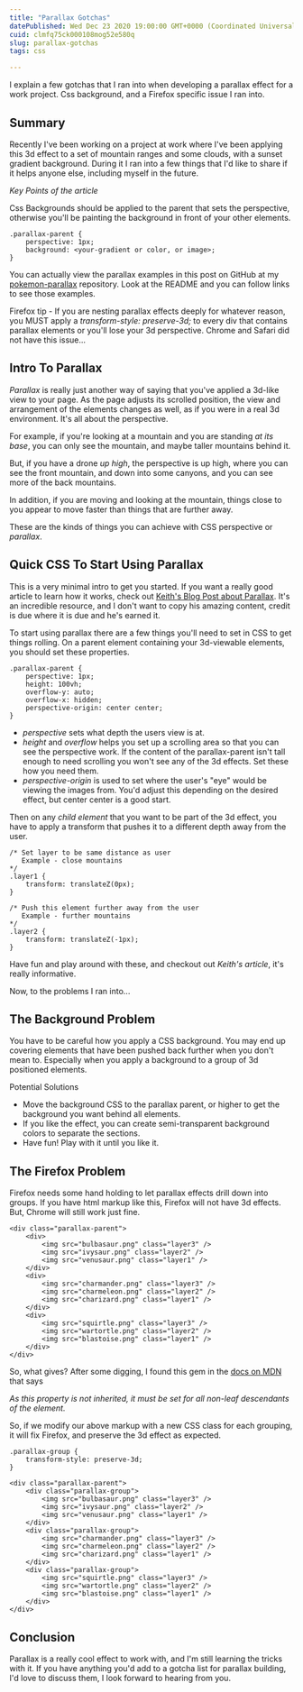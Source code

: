 ```yaml
---
title: "Parallax Gotchas"
datePublished: Wed Dec 23 2020 19:00:00 GMT+0000 (Coordinated Universal Time)
cuid: clmfq75ck000108mog52e580q
slug: parallax-gotchas
tags: css

---
```


I explain a few gotchas that I ran into when developing a parallax effect for a work project.  Css background, and a Firefox specific issue I ran into.

## Summary

Recently I've been working on a project at work where I've been applying this 3d effect to a set of mountain ranges and some clouds, with a sunset gradient background.  During it I ran into a few things that I'd like to share if it helps anyone else, including myself in the future.

_Key Points of the article_

Css Backgrounds should be applied to the parent that sets the perspective, otherwise you'll be painting the background in front of your other elements.
```
.parallax-parent {
    perspective: 1px;
    background: <your-gradient or color, or image>;
}
```

You can actually view the parallax examples in this post on GitHub at my [pokemon-parallax](https://github.com/codingLogan/pokemon-parallax) repository.  Look at the README and you can follow links to see those examples.

Firefox tip - If you are nesting parallax effects deeply for whatever reason, you MUST apply a _transform-style: preserve-3d;_ to every div that contains parallax elements or you'll lose your 3d perspective.  Chrome and Safari did not have this issue...

## Intro To Parallax

_Parallax_ is really just another way of saying that you've applied a 3d-like view to your page.  As the page adjusts its scrolled position, the view and arrangement of the elements changes as well, as if you were in a real 3d environment.  It's all about the perspective.

For example, if you're looking at a mountain and you are standing _at its base_, you can only see the mountain, and maybe taller mountains behind it.

But, if you have a drone _up high_, the perspective is up high, where you can see the front mountain, and down into some canyons, and you can see more of the back mountains.

In addition, if you are moving and looking at the mountain, things close to you appear to move faster than things that are further away.

These are the kinds of things you can achieve with CSS perspective or _parallax_.

## Quick CSS To Start Using Parallax

This is a very minimal intro to get you started.  If you want a really good article to learn how it works, check out [Keith's Blog Post about Parallax](https://keithclark.co.uk/articles/pure-css-parallax-websites/).  It's an incredible resource, and I don't want to copy his amazing content, credit is due where it is due and he's earned it.

To start using parallax there are a few things you'll need to set in CSS to get things rolling.  On a parent element containing your 3d-viewable elements, you should set these properties.
```
.parallax-parent {
    perspective: 1px;
    height: 100vh;
    overflow-y: auto;
    overflow-x: hidden;
    perspective-origin: center center;
}
```

- _perspective_ sets what depth the users view is at.
- _height_ and _overflow_ helps you set up a scrolling area so that you can see the perspective work.  If the content of the parallax-parent isn't tall enough to need scrolling you won't see any of the 3d effects.  Set these how you need them.
- _perspective-origin_ is used to set where the user's "eye" would be viewing the images from.  You'd adjust this depending on the desired effect, but center center is a good start.

Then on any _child element_ that you want to be part of the 3d effect, you have to apply a transform that pushes it to a different depth away from the user.
```
/* Set layer to be same distance as user
   Example - close mountains
*/
.layer1 {
    transform: translateZ(0px);
}

/* Push this element further away from the user
   Example - further mountains
*/
.layer2 {
    transform: translateZ(-1px);
}
```

Have fun and play around with these, and checkout out _Keith's article_, it's really informative.

Now, to the problems I ran into...

## The Background Problem

You have to be careful how you apply a CSS background.  You may end up covering elements that have been pushed back further when you don't mean to.  Especially when you apply a background to a group of 3d positioned elements.

Potential Solutions
- Move the background CSS to the parallax parent, or higher to get the background you want behind all elements.
- If you like the effect, you can create semi-transparent background colors to separate the sections.
- Have fun!  Play with it until you like it.

## The Firefox Problem

Firefox needs some hand holding to let parallax effects drill down into groups.  If you have html markup like this, Firefox will not have 3d effects.  But, Chrome will still work just fine.
```
<div class="parallax-parent">
    <div>
        <img src="bulbasaur.png" class="layer3" />
        <img src="ivysaur.png" class="layer2" />
        <img src="venusaur.png" class="layer1" />
    </div>
    <div>
        <img src="charmander.png" class="layer3" />
        <img src="charmeleon.png" class="layer2" />
        <img src="charizard.png" class="layer1" />
    </div>
    <div>
        <img src="squirtle.png" class="layer3" />
        <img src="wartortle.png" class="layer2" />
        <img src="blastoise.png" class="layer1" />
    </div>
</div>
```

So, what gives?  After some digging, I found this gem in the [docs on MDN](https://developer.mozilla.org/en-US/docs/Web/CSS/transform-style) that says

_As this property is not inherited, it must be set for all non-leaf descendants of the element._

So, if we modify our above markup with a new CSS class for each grouping, it will fix Firefox, and preserve the 3d effect as expected.
```
.parallax-group {
    transform-style: preserve-3d;
}
```
```
<div class="parallax-parent">
    <div class="parallax-group">
        <img src="bulbasaur.png" class="layer3" />
        <img src="ivysaur.png" class="layer2" />
        <img src="venusaur.png" class="layer1" />
    </div>
    <div class="parallax-group">
        <img src="charmander.png" class="layer3" />
        <img src="charmeleon.png" class="layer2" />
        <img src="charizard.png" class="layer1" />
    </div>
    <div class="parallax-group">
        <img src="squirtle.png" class="layer3" />
        <img src="wartortle.png" class="layer2" />
        <img src="blastoise.png" class="layer1" />
    </div>
</div>
```

## Conclusion

Parallax is a really cool effect to work with, and I'm still learning the tricks with it.  If you have anything you'd add to a gotcha list for parallax building, I'd love to discuss them, I look forward to hearing from you.